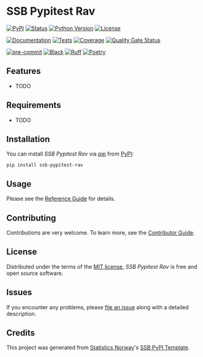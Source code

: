 # SSB Pypitest Rav

[![PyPI](https://img.shields.io/pypi/v/ssb-pypitest-rav.svg)][pypi status]
[![Status](https://img.shields.io/pypi/status/ssb-pypitest-rav.svg)][pypi status]
[![Python Version](https://img.shields.io/pypi/pyversions/ssb-pypitest-rav)][pypi status]
[![License](https://img.shields.io/pypi/l/ssb-pypitest-rav)][license]

[![Documentation](https://github.com/statisticsnorway/ssb-pypitest-rav/actions/workflows/docs.yml/badge.svg)][documentation]
[![Tests](https://github.com/statisticsnorway/ssb-pypitest-rav/actions/workflows/tests.yml/badge.svg)][tests]
[![Coverage](https://sonarcloud.io/api/project_badges/measure?project=statisticsnorway_ssb-pypitest-rav&metric=coverage)][sonarcov]
[![Quality Gate Status](https://sonarcloud.io/api/project_badges/measure?project=statisticsnorway_ssb-pypitest-rav&metric=alert_status)][sonarquality]

[![pre-commit](https://img.shields.io/badge/pre--commit-enabled-brightgreen?logo=pre-commit&logoColor=white)][pre-commit]
[![Black](https://img.shields.io/badge/code%20style-black-000000.svg)][black]
[![Ruff](https://img.shields.io/endpoint?url=https://raw.githubusercontent.com/astral-sh/ruff/main/assets/badge/v2.json)](https://github.com/astral-sh/ruff)
[![Poetry](https://img.shields.io/endpoint?url=https://python-poetry.org/badge/v0.json)][poetry]

[pypi status]: https://pypi.org/project/ssb-pypitest-rav/
[documentation]: https://statisticsnorway.github.io/ssb-pypitest-rav
[tests]: https://github.com/statisticsnorway/ssb-pypitest-rav/actions?workflow=Tests

[sonarcov]: https://sonarcloud.io/summary/overall?id=statisticsnorway_ssb-pypitest-rav
[sonarquality]: https://sonarcloud.io/summary/overall?id=statisticsnorway_ssb-pypitest-rav
[pre-commit]: https://github.com/pre-commit/pre-commit
[black]: https://github.com/psf/black
[poetry]: https://python-poetry.org/

## Features

- TODO

## Requirements

- TODO

## Installation

You can install _SSB Pypitest Rav_ via [pip] from [PyPI]:

```console
pip install ssb-pypitest-rav
```

## Usage

Please see the [Reference Guide] for details.

## Contributing

Contributions are very welcome.
To learn more, see the [Contributor Guide].

## License

Distributed under the terms of the [MIT license][license],
_SSB Pypitest Rav_ is free and open source software.

## Issues

If you encounter any problems,
please [file an issue] along with a detailed description.

## Credits

This project was generated from [Statistics Norway]'s [SSB PyPI Template].

[statistics norway]: https://www.ssb.no/en
[pypi]: https://pypi.org/
[ssb pypi template]: https://github.com/statisticsnorway/ssb-pypitemplate
[file an issue]: https://github.com/statisticsnorway/ssb-pypitest-rav/issues
[pip]: https://pip.pypa.io/

<!-- github-only -->

[license]: https://github.com/statisticsnorway/ssb-pypitest-rav/blob/main/LICENSE
[contributor guide]: https://github.com/statisticsnorway/ssb-pypitest-rav/blob/main/CONTRIBUTING.md
[reference guide]: https://statisticsnorway.github.io/ssb-pypitest-rav/reference.html

